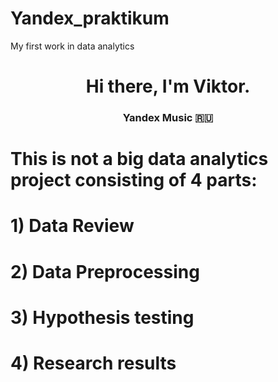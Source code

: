# Yandex_praktikum
My first work in data analytics
<h1 align="center">Hi there,  I'm Viktor.

<h3 align="center">Yandex Music 🇷🇺</h3>
  
# This is not a big data analytics project consisting of 4 parts:

# 1) Data Review 
# 2) Data Preprocessing 
# 3) Hypothesis testing 
# 4) Research results
